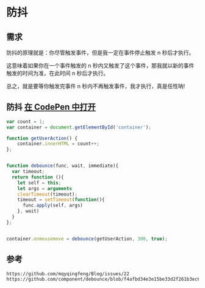 # 防抖

## 需求

防抖的原理就是：你尽管触发事件，但是我一定在事件停止触发 n 秒后才执行。

这意味着如果你在一个事件触发的 n 秒内又触发了这个事件，那我就以新的事件触发的时间为准，在此时间 n 秒后才执行。

总之，就是要等你触发完事件 n 秒内不再触发事件，我才执行，真是任性呐!

## 防抖 [在 CodePen 中打开](https://codepen.io/chengnuo/pen/PVXKaR)

```javascript
var count = 1;
var container = document.getElementById('container');

function getUserAction() {
    container.innerHTML = count++;
};


function debounce(func, wait, immediate){
  var timeout;
  return function (){
    let self = this;
    let args = arguments
    clearTimeout(timeout);
    timeout = setTimeout(function(){
      func.apply(self, args)
    }, wait)
  }
};


container.onmousemove = debounce(getUserAction, 300, true);
```

## 参考

```
https://github.com/mqyqingfeng/Blog/issues/22
https://github.com/component/debounce/blob/f4afbd34e3e15be33d2f261b3ec67ecddaf4a4f6/index.js
```